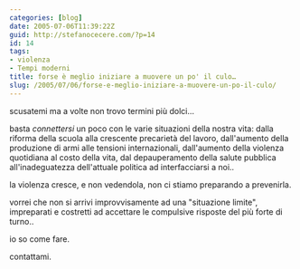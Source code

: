 ```yaml
---
categories: [blog]
date: 2005-07-06T11:39:22Z
guid: http://stefanocecere.com/?p=14
id: 14
tags:
- violenza
- Tempi moderni
title: forse è meglio iniziare a muovere un po' il culo…
slug: /2005/07/06/forse-e-meglio-iniziare-a-muovere-un-po-il-culo/
---
```


<img src='/wp-content/culo_salta.jpg' alt='' align='left' />scusatemi ma a volte non trovo termini pi&#xf9; dolci…

basta _connettersi_ un poco con le varie situazioni della nostra vita: dalla riforma della scuola alla crescente precarietà del lavoro, dall'aumento della produzione di armi alle tensioni internazionali, dall'aumento della violenza quotidiana al costo della vita, dal depauperamento della salute pubblica all'inadeguatezza dell'attuale politica ad interfacciarsi a noi..

la violenza cresce, e non vedendola, non ci stiamo preparando a prevenirla.

vorrei che non si arrivi improvvisamente ad una "situazione limite", impreparati e costretti ad accettare le compulsive risposte del pi&#xf9; forte di turno..

io so come fare.
  
contattami.